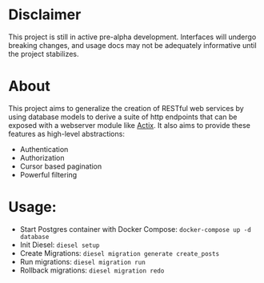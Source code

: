 # Disclaimer
This project is still in active pre-alpha development. Interfaces will undergo breaking changes, and usage docs may not be adequately informative until the project stabilizes.

# About
This project aims to generalize the creation of RESTful web services by using database models to derive a suite of http endpoints that can be exposed with a webserver module like [Actix](https://github.com/actix/actix). It also aims to provide these features as high-level abstractions:

* Authentication
* Authorization
* Cursor based pagination
* Powerful filtering


# Usage:
* Start Postgres container with Docker Compose: `docker-compose up -d database`
* Init Diesel: `diesel setup`
* Create Migrations: `diesel migration generate create_posts`
* Run migrations: `diesel migration run`
* Rollback migrations: `diesel migration redo`
